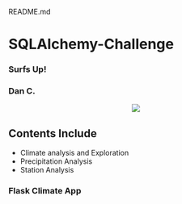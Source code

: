 README.md
# SQLAlchemy-Challenge
### Surfs Up!
### Dan C.

<p align="center">
  <img width: 800px, height:auto src="https://baynature.org/wp-content/uploads/2012/07/article-feature-captionimage(670).jpg" />
</p>


## Contents Include
* Climate analysis and Exploration
* Precipitation Analysis
* Station Analysis

### Flask Climate App
